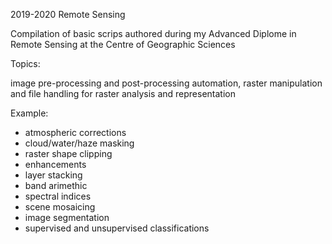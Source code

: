 2019-2020 Remote Sensing

Compilation of basic scrips authored during my Advanced Diplome in Remote Sensing at the Centre of Geographic Sciences 

Topics:

image pre-processing  and post-processing automation,  raster manipulation and file handling for raster analysis and representation

Example:

- atmospheric corrections
- cloud/water/haze masking
- raster shape clipping
- enhancements 
- layer stacking 
- band arimethic
- spectral indices
- scene mosaicing 
- image segmentation
- supervised and unsupervised  classifications


